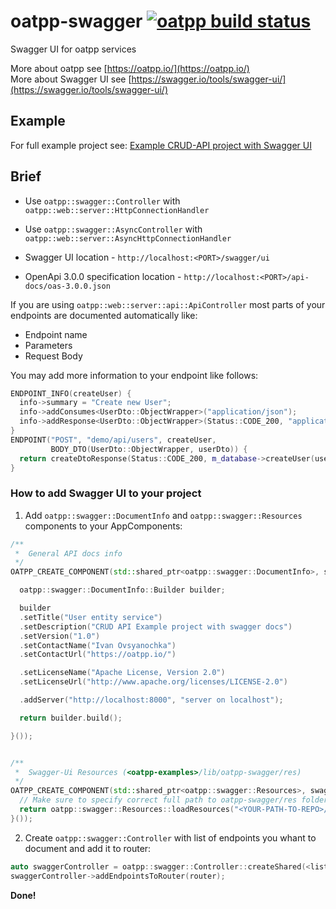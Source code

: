 # oatpp-swagger [![oatpp build status](https://dev.azure.com/lganzzzo/lganzzzo/_apis/build/status/oatpp.oatpp-swagger)](https://dev.azure.com/lganzzzo/lganzzzo/_build?definitionId=2)
Swagger UI for oatpp services

More about oatpp see [https://oatpp.io/](https://oatpp.io/)  
More about Swagger UI see [https://swagger.io/tools/swagger-ui/](https://swagger.io/tools/swagger-ui/)

## Example

For full example project see: [Example CRUD-API project with Swagger UI](https://github.com/oatpp/example-crud)

## Brief

- Use ```oatpp::swagger::Controller``` with ```oatpp::web::server::HttpConnectionHandler```
- Use ```oatpp::swagger::AsyncController``` with ```oatpp::web::server::AsyncHttpConnectionHandler```

- Swagger UI location - ```http://localhost:<PORT>/swagger/ui```
- OpenApi 3.0.0 specification location - ```http://localhost:<PORT>/api-docs/oas-3.0.0.json```

If you are using ```oatpp::web::server::api::ApiController``` most parts of your endpoints are documented automatically like:

- Endpoint name
- Parameters
- Request Body

You may add more information to your endpoint like follows:

```c++
ENDPOINT_INFO(createUser) {
  info->summary = "Create new User";
  info->addConsumes<UserDto::ObjectWrapper>("application/json");
  info->addResponse<UserDto::ObjectWrapper>(Status::CODE_200, "application/json");
}
ENDPOINT("POST", "demo/api/users", createUser,
         BODY_DTO(UserDto::ObjectWrapper, userDto)) {
  return createDtoResponse(Status::CODE_200, m_database->createUser(userDto));
}
```

### How to add Swagger UI to your project

1) Add ```oatpp::swagger::DocumentInfo``` and ```oatpp::swagger::Resources``` components to your AppComponents:

```c++
/**
 *  General API docs info
 */
OATPP_CREATE_COMPONENT(std::shared_ptr<oatpp::swagger::DocumentInfo>, swaggerDocumentInfo)([] {

  oatpp::swagger::DocumentInfo::Builder builder;

  builder
  .setTitle("User entity service")
  .setDescription("CRUD API Example project with swagger docs")
  .setVersion("1.0")
  .setContactName("Ivan Ovsyanochka")
  .setContactUrl("https://oatpp.io/")

  .setLicenseName("Apache License, Version 2.0")
  .setLicenseUrl("http://www.apache.org/licenses/LICENSE-2.0")

  .addServer("http://localhost:8000", "server on localhost");

  return builder.build();

}());


/**
 *  Swagger-Ui Resources (<oatpp-examples>/lib/oatpp-swagger/res)
 */
OATPP_CREATE_COMPONENT(std::shared_ptr<oatpp::swagger::Resources>, swaggerResources)([] {
  // Make sure to specify correct full path to oatpp-swagger/res folder !!!
  return oatpp::swagger::Resources::loadResources("<YOUR-PATH-TO-REPO>/lib/oatpp-swagger/res");
}());

```

2) Create ```oatpp::swagger::Controller``` with list of endpoints you whant to document and add it to router:

```c++
auto swaggerController = oatpp::swagger::Controller::createShared(<list-of-endpoints-to-document>);
swaggerController->addEndpointsToRouter(router);
```

**Done!**
